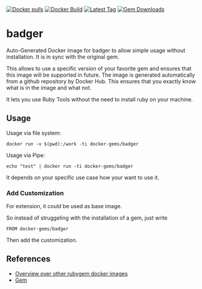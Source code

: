 [![Docker pulls](https://img.shields.io/docker/pulls/rubygem/badger.svg)](https://hub.docker.com/r/rubygem/badger/)
[![Docker Build](https://img.shields.io/docker/automated/rubygem/badger.svg)](https://hub.docker.com/r/rubygem/badger/)
[![Latest Tag](https://img.shields.io/github/tag/docker-rubygem/badger.svg)](https://hub.docker.com/r/rubygem/badger/)
[![Gem Downloads](https://img.shields.io/gem/dt/badger.svg)](https://rubygems.org/gems/badger/)
# badger

Auto-Generated Docker image for badger to allow simple usage without installation.
It is in sync with the original gem.

This allows to use a specific version of your favorite gem and ensures that this image will be supported in future.
The image is generated automatically from a github repository by Docker Hub.
This ensures that you exactly know what is in the image and what not.

It lets you use Ruby Tools without the need to install ruby on your machine.

## Usage

Usage via file system:

`docker run -v $(pwd):/work -ti docker-gems/badger`

Usage via Pipe:

`echo "test" | docker run -ti docker-gems/badger`

It depends on your specific use case how your want to use it.

### Add Customization

For extension, it could be used as base image.

So instead of struggeling with the installation of a gem, just write

`FROM docker-gems/badger`

Then add the customization.

## References

 - [Overview over other rubygem docker images](https://github.com/thinkbot/docker-rubygem)
 - [Gem](https://rubygems.org/gems/badger/)
